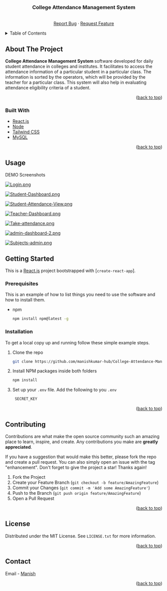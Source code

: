 <div id="top"></div>
<!--
*** Thanks for checking out the Best-README-Template. If you have a suggestion
*** that would make this better, please fork the repo and create a pull request
*** or simply open an issue with the tag "enhancement".
*** Don't forget to give the project a star!
*** Thanks again! Now go create something AMAZING! :D
-->



<!-- PROJECT SHIELDS -->
<!--
*** I'm using markdown "reference style" links for readability.
*** Reference links are enclosed in brackets [ ] instead of parentheses ( ).
*** See the bottom of this document for the declaration of the reference variables
*** for contributors-url, forks-url, etc. This is an optional, concise syntax you may use.
*** https://www.markdownguide.org/basic-syntax/#reference-style-links
-->
<!-- [![Contributors][contributors-shield]][contributors-url]
[![Forks][forks-shield]][forks-url]
[![Stargazers][stars-shield]][stars-url]
[![Issues][issues-shield]][issues-url]
[![MIT License][license-shield]][license-url]
[![LinkedIn][linkedin-shield]][linkedin-url] -->



<!-- PROJECT LOGO -->
<br />
<div align="center">

<h3 align="center">College Attendance Management System</h3>

  <p align="center">
    <br />
    <a href="https://github.com/manishkumar-hub/The-craft-House/issues">Report Bug</a>
    ·
    <a href="https://github.com/manishkumar-hub/The-craft-House/issues">Request Feature</a>
  </p>
</div>



<!-- TABLE OF CONTENTS -->
<details>
  <summary>Table of Contents</summary>
  <ol>
    <li>
      <a href="#about-the-project">About The Project</a>
      <ul>
        <li><a href="#built-with">Built With</a></li>
      </ul>
    </li>
    <li><a href="#usage">Usage</a></li>
    <li>
      <a href="#getting-started">Getting Started</a>
      <ul>
        <li><a href="#prerequisites">Prerequisites</a></li>
        <li><a href="#installation">Installation</a></li>
      </ul>
    </li>
    <li><a href="#contributing">Contributing</a></li>
    <li><a href="#license">License</a></li>
    <li><a href="#contact">Contact</a></li>
    <li><a href="#acknowledgments">Acknowledgments</a></li>
  </ol>
</details>



<!-- ABOUT THE PROJECT -->
## About The Project

<b>College Attendance Management System </b> software developed for daily student attendance in colleges and institutes. It facilitates to access the attendance information of a particular student in a particular class. The information is sorted by the operators, which will be provided by the teacher for a particular class. This system will also help in evaluating attendance eligibility criteria of a student. 


<p align="right">(<a href="#top">back to top</a>)</p>



### Built With

* [React.js](https://nextjs.org/)
* [Node](https://nodejs.org/en/docs/)
* [Tailwind CSS](https://tailwindcss.com/)
* [MySQL](https://www.mysql.com/)

<p align="right">(<a href="#top">back to top</a>)</p>


<!-- USAGE EXAMPLES -->
## Usage

DEMO Screenshots 

[![Login.png](https://i.postimg.cc/hG1xTdmj/Login.png)](https://postimg.cc/KK4Ry4JS)

[![Student-Dashboard.png](https://i.postimg.cc/T2pQmTd6/Student-Dashboard.png)](https://postimg.cc/vDwWwFxq)

[![Student-Attendance-View.png](https://i.postimg.cc/7YS3M6jp/Student-Attendance-View.png)](https://postimg.cc/PPrvdtX4)

[![Teacher-Dashboard.png](https://i.postimg.cc/Vk1j7w85/Teacher-Dashboard.png)](https://postimg.cc/YhnG9Jjw)

[![Take-attendance.png](https://i.postimg.cc/0Ny7sCrs/Take-attendance.png)](https://postimg.cc/VJ2J9njG)

[![admin-dashboard-2.png](https://i.postimg.cc/mZv3HMpY/admin-dashboard-2.png)](https://postimg.cc/Z0Lyk9Sn)

[![Subjects-admin.png](https://i.postimg.cc/MpD1NL65/Subjects-admin.png)](https://postimg.cc/XrrZyQyB)


<!-- GETTING STARTED -->
## Getting Started

This is a [React.js](https://reactjs.org/) project bootstrapped with [`create-react-app`].


### Prerequisites

This is an example of how to list things you need to use the software and how to install them.
* npm
  ```sh
  npm install npm@latest -g
  ```

### Installation
To get a local copy up and running follow these simple example steps.

1. Clone the repo
   ```sh
   git clone https://github.com/manishkumar-hub/College-Attendance-Management-System
   ```
2. Install NPM packages inside both folders 
   ```sh
   npm install
   ```
3. Set up your  `.env` file. Add the following to you `.env `
   ```js
    SECRET_KEY 
   ```


<p align="right">(<a href="#top">back to top</a>)</p>


<!-- CONTRIBUTING -->
## Contributing

Contributions are what make the open source community such an amazing place to learn, inspire, and create. Any contributions you make are **greatly appreciated**.

If you have a suggestion that would make this better, please fork the repo and create a pull request. You can also simply open an issue with the tag "enhancement".
Don't forget to give the project a star! Thanks again!

1. Fork the Project
2. Create your Feature Branch (`git checkout -b feature/AmazingFeature`)
3. Commit your Changes (`git commit -m 'Add some AmazingFeature'`)
4. Push to the Branch (`git push origin feature/AmazingFeature`)
5. Open a Pull Request

<p align="right">(<a href="#top">back to top</a>)</p>



<!-- LICENSE -->
## License

Distributed under the MIT License. See `LICENSE.txt` for more information.

<p align="right">(<a href="#top">back to top</a>)</p>



<!-- CONTACT -->
## Contact

Email  -  <a href="mailto:manishkumarpandit12@gmail.com">Manish </a>

<p align="right">(<a href="#top">back to top</a>)</p>
